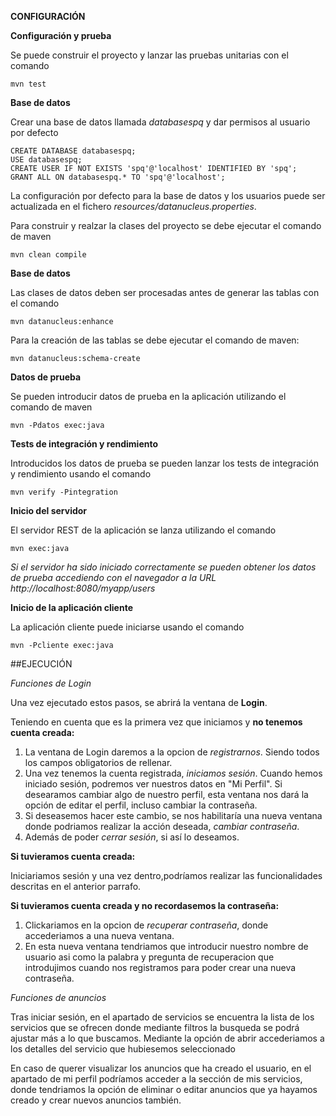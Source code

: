 **CONFIGURACIÓN**

**Configuración y prueba**

Se puede construir el proyecto y lanzar las pruebas unitarias con el comando

```
mvn test
```

**Base de datos**

Crear una base de datos llamada *databasespq* y dar permisos al usuario por defecto


```
CREATE DATABASE databasespq;
USE databasespq;
CREATE USER IF NOT EXISTS 'spq'@'localhost' IDENTIFIED BY 'spq';
GRANT ALL ON databasespq.* TO 'spq'@'localhost';
```

La configuración por defecto para la base de datos y los usuarios puede ser actualizada en el fichero *resources/datanucleus.properties*.

Para construir y realzar la clases del proyecto se debe ejecutar el comando de maven

```
mvn clean compile
```


**Base de datos**

Las clases de datos deben ser procesadas antes de generar las tablas con el comando

```
mvn datanucleus:enhance
```

Para la creación de las tablas se debe ejecutar el comando de maven:

```
mvn datanucleus:schema-create
```

**Datos de prueba**

Se pueden introducir datos de prueba en la aplicación utilizando el comando de maven

```
mvn -Pdatos exec:java
```

**Tests de integración y rendimiento**

Introducidos los datos de prueba se pueden lanzar los tests de integración y rendimiento usando el comando

```
mvn verify -Pintegration
```

**Inicio del servidor**

El servidor REST de la aplicación se lanza utilizando el comando

```
mvn exec:java
```

*Si el servidor ha sido iniciado correctamente se pueden obtener los datos de prueba accediendo con el navegador a la URL http://localhost:8080/myapp/users*

**Inicio de la aplicación cliente**

La aplicación cliente puede iniciarse usando el comando

```
mvn -Pcliente exec:java
```

##EJECUCIÓN

*Funciones de Login*

Una vez ejecutado estos pasos, se abrirá la ventana de **Login**. 

Teniendo en cuenta que es la primera vez que iniciamos y **no tenemos cuenta creada:**

1. La ventana de Login daremos a la opcion de *registrarnos*. Siendo todos los campos obligatorios de rellenar. 
2. Una vez tenemos la cuenta registrada, *iniciamos sesión*. Cuando hemos iniciado sesión, podremos ver nuestros datos en "Mi Perfil".
Si desearamos cambiar algo de nuestro perfil, esta ventana nos dará la opción de editar el perfil, incluso cambiar la contraseña. 
3. Si deseasemos hacer este cambio, se nos habilitaría una nueva ventana donde podriamos realizar la acción deseada, *cambiar contraseña*. 
4. Además de poder *cerrar sesión*, si así lo deseamos. 

**Si tuvieramos cuenta creada:**

Iniciariamos sesión y una vez dentro,podríamos realizar las funcionalidades descritas
en el anterior parrafo.

**Si tuvieramos cuenta creada y no recordasemos la contraseña:**

1. Clickariamos en la opcion de *recuperar contraseña*, donde accederiamos a una nueva ventana. 
2. En esta nueva ventana tendriamos que introducir nuestro nombre de usuario asi como la palabra y 
pregunta de recuperacion que introdujimos cuando nos registramos para poder crear una nueva contraseña.


*Funciones de anuncios*

Tras iniciar sesión, en el apartado de servicios se encuentra la lista de los servicios que se ofrecen
donde mediante filtros la busqueda se podrá ajustar más a lo que buscamos. Mediante la opción de abrir
accederiamos a los detalles del servicio que hubiesemos seleccionado

En caso de querer visualizar los anuncios que ha creado el usuario, en el apartado de mi perfil 
podríamos acceder a la sección de mis servicios, donde tendriamos la opción de eliminar o editar 
anuncios que ya hayamos creado y crear nuevos anuncios también.
